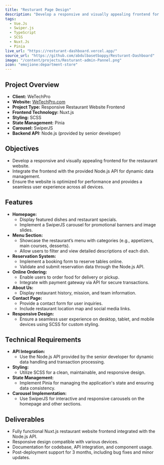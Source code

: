 ```yaml
---
title: "Resturant Page Design"
description: "Develop a responsive and visually appealing frontend for the restaurant website."
tags:
  - Vue.Js
  - Swiper.js
  - TypeScript
  - SCSS
  - Nuxt.Js
  - Pinia
live_url: "https://resturant-dashboard.vercel.app/"
source_url: "https://github.com/abdulbasetbappy/Resturant-Dashboard"
image: "/content/projects/Resturant-admin-Pannel.png"
icon: "emojione:department-store"
---
```


## Project Overview
- **Client:** WeTechPro
- **Website:** [WeTechPro.com](https://WeTechPro.com/)
- **Project Type:** Responsive Restaurant Website Frontend
- **Frontend Technology:** Nuxt.js
- **Styling:** SCSS
- **State Management:** Pinia
- **Carousel:** SwiperJS
- **Backend API:** Node.js (provided by senior developer)

## Objectives
- Develop a responsive and visually appealing frontend for the restaurant website.
- Integrate the frontend with the provided Node.js API for dynamic data management.
- Ensure the website is optimized for performance and provides a seamless user experience across all devices.

## Features
- **Homepage:** 
  - Display featured dishes and restaurant specials.
  - Implement a SwiperJS carousel for promotional banners and image slides.
- **Menu Section:** 
  - Showcase the restaurant’s menu with categories (e.g., appetizers, main courses, desserts).
  - Allow users to filter and view detailed descriptions of each dish.
- **Reservation System:**
  - Implement a booking form to reserve tables online.
  - Validate and submit reservation data through the Node.js API.
- **Online Ordering:**
  - Enable users to order food for delivery or pickup.
  - Integrate with payment gateway via API for secure transactions.
- **About Us:** 
  - Display restaurant history, mission, and team information.
- **Contact Page:** 
  - Provide a contact form for user inquiries.
  - Include restaurant location map and social media links.
- **Responsive Design:** 
  - Ensure a seamless user experience on desktop, tablet, and mobile devices using SCSS for custom styling.

## Technical Requirements
- **API Integration:** 
  - Use the Node.js API provided by the senior developer for dynamic data handling and transaction processing.
- **Styling:** 
  - Utilize SCSS for a clean, maintainable, and responsive design.
- **State Management:** 
  - Implement Pinia for managing the application's state and ensuring data consistency.
- **Carousel Implementation:** 
  - Use SwiperJS for interactive and responsive carousels on the homepage and other sections.

## Deliverables
- Fully functional Nuxt.js restaurant website frontend integrated with the Node.js API.
- Responsive design compatible with various devices.
- Documentation for codebase, API integration, and component usage.
- Post-deployment support for 3 months, including bug fixes and minor updates.
